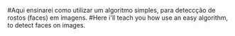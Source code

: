 #Aqui ensinarei como utilizar um algoritmo simples, para deteccção de rostos (faces) em imagens. 
#Here i'll teach you how use an easy algorithm, to detect faces on images.
